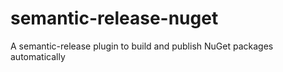 # semantic-release-nuget
A semantic-release plugin to build and publish NuGet packages automatically
